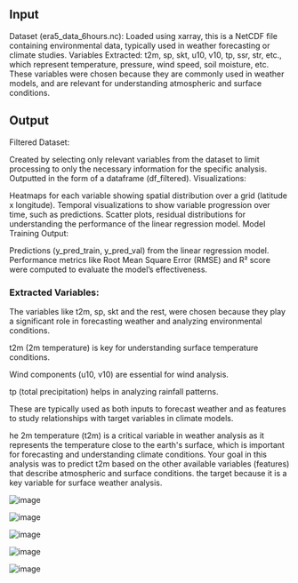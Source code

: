 ## Input
Dataset (era5_data_6hours.nc):
Loaded using xarray, this is a NetCDF file containing environmental data, typically used in weather forecasting or climate studies.
Variables Extracted:
t2m, sp, skt, u10, v10, tp, ssr, str, etc., which represent temperature, pressure, wind speed, soil moisture, etc.
These variables were chosen because they are commonly used in weather models, and are relevant for understanding atmospheric and surface conditions.

## Output
Filtered Dataset:

Created by selecting only relevant variables from the dataset to limit processing to only the necessary information for the specific analysis.
Outputted in the form of a dataframe (df_filtered).
Visualizations:

Heatmaps for each variable showing spatial distribution over a grid (latitude x longitude).
Temporal visualizations to show variable progression over time, such as predictions.
Scatter plots, residual distributions for understanding the performance of the linear regression model.
Model Training Output:

Predictions (y_pred_train, y_pred_val) from the linear regression model.
Performance metrics like Root Mean Square Error (RMSE) and R² score were computed to evaluate the model’s effectiveness.

### Extracted Variables:
The variables like t2m, sp, skt and the rest, were chosen because they play a significant role in forecasting weather and analyzing environmental conditions.

t2m (2m temperature) is key for understanding surface temperature conditions.

Wind components (u10, v10) are essential for wind analysis.

tp (total precipitation) helps in analyzing rainfall patterns.

These are typically used as both inputs to forecast weather and as features to study relationships with target variables in climate models.

he 2m temperature (t2m) is a critical variable in weather analysis as it represents the temperature close to the earth's surface, which is important for forecasting and understanding climate conditions.
Your goal in this analysis was to predict t2m based on the other available variables (features) that describe atmospheric and surface conditions. the target because it is a key variable for surface weather analysis.


![image](https://github.com/user-attachments/assets/dfb76daa-0070-40ec-ba35-a68f90d7e29e)


![image](https://github.com/user-attachments/assets/9e2bf19e-b92a-4957-b519-ca086f1faad6)

![image](https://github.com/user-attachments/assets/53ea3402-510a-4957-ab33-2ce2f4f649fd)

![image](https://github.com/user-attachments/assets/3df18886-009c-4be3-84dc-92ee64031b77)

![image](https://github.com/user-attachments/assets/5be424b2-441f-42fc-96c1-122f478d7510)

